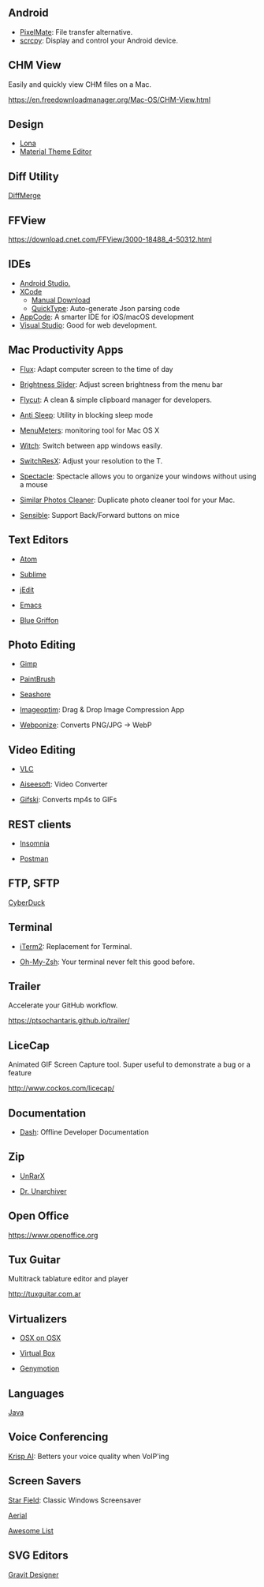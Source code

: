 ## Android

- [PixelMate](https://github.com/eladnava/pixelmate): File transfer alternative.
- [scrcpy](https://github.com/Genymobile/scrcpy): Display and control your Android device.


## CHM View

Easily and quickly view CHM files on a Mac.

https://en.freedownloadmanager.org/Mac-OS/CHM-View.html

## Design
- [Lona](https://github.com/airbnb/Lona)
- [Material Theme Editor](https://material.io/resources/theme-editor/)

## Diff Utility

[DiffMerge](https://www.sourcegear.com/diffmerge/downloaded.php)

## FFView

https://download.cnet.com/FFView/3000-18488_4-50312.html

## IDEs

- [Android Studio.](https://developer.android.com/studio/index.html)
- [XCode](https://apps.apple.com/us/app/xcode/id497799835?mt=12)
  - [Manual Download](https://developer.apple.com/download/more/)
  - [QuickType](https://github.com/quicktype/quicktype-xcode): Auto-generate Json parsing code
- [AppCode](https://www.jetbrains.com/objc/): A smarter IDE for iOS/macOS development
- [Visual Studio](https://code.visualstudio.com): Good for web development.


## Mac Productivity Apps

- [Flux](https://justgetflux.com): Adapt computer screen to the time of day

- [Brightness Slider](https://itunes.apple.com/us/app/brightness-slider/id456624497): Adjust screen brightness from the menu bar

- [Flycut](https://itunes.apple.com/us/app/flycut-clipboard-manager/id442160987?mt=12): A clean & simple clipboard manager for developers.

- [Anti Sleep](https://itunes.apple.com/us/app/anti-sleep/id946798523?mt=12): Utility in blocking sleep mode

- [MenuMeters](http://member.ipmu.jp/yuji.tachikawa/MenuMetersElCapitan/): monitoring tool for Mac OS X

- [Witch](https://manytricks.com/witch/): Switch between app windows easily.

- [SwitchResX](http://www.madrau.com/srx_download/download.html): Adjust your resolution to the T.

- [Spectacle](https://www.spectacleapp.com): Spectacle allows you to organize your windows without using a mouse

- [Similar Photos Cleaner](https://itunes.apple.com/us/app/similar-photos-cleaner/id1333523703): Duplicate photo cleaner tool for your Mac.

- [Sensible](https://sensible-side-buttons.archagon.net): Support Back/Forward buttons on mice

## Text Editors

- [Atom](https://atom.io)

- [Sublime](https://sublimetext.com)

- [jEdit](http://www.jedit.org)

- [Emacs](http://aquamacs.org)

- [Blue Griffon](http://bluegriffon.org)


## Photo Editing

- [Gimp](https://www.gimp.org)

- [PaintBrush](https://paintbrush.sourceforge.io)

- [Seashore](https://itunes.apple.com/us/app/seashore/id1448648921?mt=12)

- [Imageoptim](https://imageoptim.com/mac): Drag & Drop Image Compression App

- [Webponize](https://github.com/webponize/webponize): Converts PNG/JPG -> WebP

## Video Editing

- [VLC](https://www.videolan.org/vlc/download-macosx.html)

- [Aiseesoft](https://itunes.apple.com/us/app/aiseesoft-free-video-converter/id740372206?ls=1&mt=12): Video Converter

- [Gifski](https://sindresorhus.com/gifski): Converts mp4s to GIFs

## REST clients

- [Insomnia](https://insomnia.rest)

- [Postman](https://www.getpostman.com)

## FTP, SFTP

[CyberDuck](https://cyberduck.io)

## Terminal

- [iTerm2](https://iterm2.com): Replacement for Terminal.

- [Oh-My-Zsh](http://ohmyz.sh/): Your terminal never felt this good before.

## Trailer

Accelerate your GitHub workflow.

https://ptsochantaris.github.io/trailer/

## LiceCap

Animated GIF Screen Capture tool. Super useful to demonstrate a bug or a feature

http://www.cockos.com/licecap/

## Documentation

- [Dash](https://kapeli.com/dash): Offline Developer Documentation


## Zip

- [UnRarX](https://unrarx.en.softonic.com/mac)

- [Dr. Unarchiver](https://www.drcleaner.com/dr-unarchiver/)


## Open Office

https://www.openoffice.org

## Tux Guitar

Multitrack tablature editor and player

http://tuxguitar.com.ar

## Virtualizers

- [OSX on OSX](https://ntk.me/2012/09/07/os-x-on-os-x/)

- [Virtual Box](https://www.virtualbox.org)

- [Genymotion](https://www.genymotion.com/account/create/)

## Languages

[Java](http://www.oracle.com/technetwork/java/javase/downloads/index-jsp-138363.html)

## Voice Conferencing

[Krisp AI](https://krisp.ai): Betters your voice quality when VoIP'ing

## Screen Savers

[Star Field](http://www.opanoid.com/index.php?view=20090930230954): Classic Windows Screensaver 

[Aerial](https://github.com/JohnCoates/Aerial)

[Awesome List](https://github.com/agarrharr/awesome-macos-screensavers/blob/master/readme.md) 

## SVG Editors
 [Gravit Designer](https://apps.apple.com/us/app/gravit-designer/id1207744923?mt=12)